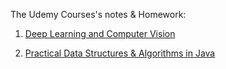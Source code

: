 The Udemy Courses's notes & Homework:

1.  [Deep Learning and Computer Vision](https://www.udemy.com/computer-vision-a-z/learn/v4/overview)

2.  [Practical Data Structures & Algorithms in Java](https://www.udemy.com/practical-data-structures-algorithms-in-java/learn/v4/overview)
